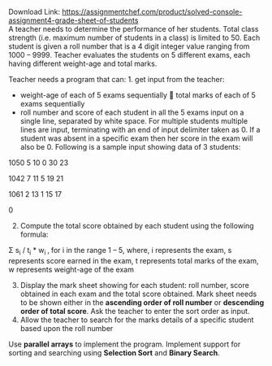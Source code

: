 Download Link: https://assignmentchef.com/product/solved-console-assignment4-grade-sheet-of-students
<br>
A teacher needs to determine the performance of her students. Total class strength (i.e. maximum number of students in a class) is limited to 50. Each student is given a roll number that is a 4 digit integer value ranging from 1000 – 9999. Teacher evaluates the students on 5 different exams, each having different weight-age and total marks.

Teacher needs a program that can: 1.      get input from the teacher:

<ul>

 <li>weight-age of each of 5 exams sequentially  total marks of each of 5 exams sequentially</li>

 <li>roll number and score of each student in all the 5 exams input on a single line, separated by white space. For multiple students multiple lines are input, terminating with an end of input delimiter taken as 0. If a student was absent in a specific exam then her score in the exam will also be 0. Following is a sample input showing data of 3 students:</li>

</ul>

1050 5 10 0 30 23

1042 7 11 5 19 21

1061 2 13 1 15 17

0

<ol start="2">

 <li>Compute the total score obtained by each student using the following formula:</li>

</ol>

Σ s<sub>i</sub> / t<sub>i</sub> * w<sub>i               </sub>,<sub>                      </sub>for i in the range 1 – 5,           where, i represents the exam, s represents score earned in the exam, t represents total marks of the exam, w represents weight-age of the exam

<ol start="3">

 <li>Display the mark sheet showing for each student: roll number, score obtained in each exam and the total score obtained. Mark sheet needs to be shown either in the <strong>ascending order of roll number</strong> or <strong>descending order of total score</strong>. Ask the teacher to enter the sort order as input.</li>

 <li>Allow the teacher to search for the marks details of a specific student based upon the roll number</li>

</ol>

Use <strong>parallel arrays</strong> to implement the program. Implement support for sorting and searching using <strong>Selection Sort</strong> and <strong>Binary Search</strong>.
